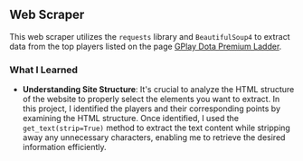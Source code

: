 ## Web Scraper

This web scraper utilizes the `requests` library and `BeautifulSoup4` to extract data from the top players listed on the page [GPlay Dota Premium Ladder](https://www.gplay.gg/client/ladder/dota/premium).

### What I Learned

- **Understanding Site Structure**: It's crucial to analyze the HTML structure of the website to properly select the elements you want to extract. In this project, I identified the players and their corresponding points by examining the HTML structure. Once identified, I used the `get_text(strip=True)` method to extract the text content while stripping away any unnecessary characters, enabling me to retrieve the desired information efficiently.

